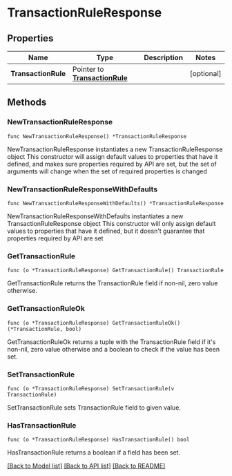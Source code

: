 # TransactionRuleResponse

## Properties

Name | Type | Description | Notes
------------ | ------------- | ------------- | -------------
**TransactionRule** | Pointer to [**TransactionRule**](TransactionRule.md) |  | [optional] 

## Methods

### NewTransactionRuleResponse

`func NewTransactionRuleResponse() *TransactionRuleResponse`

NewTransactionRuleResponse instantiates a new TransactionRuleResponse object
This constructor will assign default values to properties that have it defined,
and makes sure properties required by API are set, but the set of arguments
will change when the set of required properties is changed

### NewTransactionRuleResponseWithDefaults

`func NewTransactionRuleResponseWithDefaults() *TransactionRuleResponse`

NewTransactionRuleResponseWithDefaults instantiates a new TransactionRuleResponse object
This constructor will only assign default values to properties that have it defined,
but it doesn't guarantee that properties required by API are set

### GetTransactionRule

`func (o *TransactionRuleResponse) GetTransactionRule() TransactionRule`

GetTransactionRule returns the TransactionRule field if non-nil, zero value otherwise.

### GetTransactionRuleOk

`func (o *TransactionRuleResponse) GetTransactionRuleOk() (*TransactionRule, bool)`

GetTransactionRuleOk returns a tuple with the TransactionRule field if it's non-nil, zero value otherwise
and a boolean to check if the value has been set.

### SetTransactionRule

`func (o *TransactionRuleResponse) SetTransactionRule(v TransactionRule)`

SetTransactionRule sets TransactionRule field to given value.

### HasTransactionRule

`func (o *TransactionRuleResponse) HasTransactionRule() bool`

HasTransactionRule returns a boolean if a field has been set.


[[Back to Model list]](../README.md#documentation-for-models) [[Back to API list]](../README.md#documentation-for-api-endpoints) [[Back to README]](../README.md)



